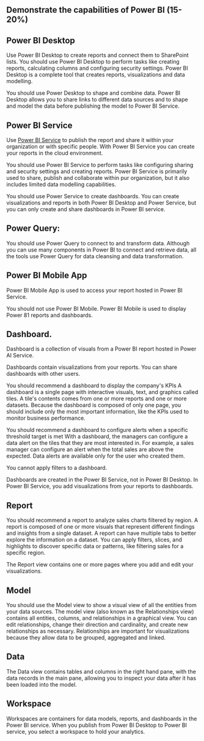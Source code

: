 ## Demonstrate the capabilities of Power BI (15-20%)

## Power BI Desktop 
Use Power BI Desktop to create reports and connect them to SharePoint lists. 
You should use Power BI Desktop to perform tasks like creating reports, calculating columns and configuring security settings. 
Power BI Desktop is a complete tool that creates reports, visualizations and data modelling. 

You should use Power Desktop to shape and combine data. Power BI Desktop allows you to share links to different data sources and to shape and model the data before publishing the model to Power BI Service. 

## Power BI Service 

Use [Power BI Service](https://app.powerbi.com) to publish the report and share it within your organization or with specific people. 
With Power BI Service you can create your reports in the cloud environment. 

You should use Power BI Service to perform tasks like configuring sharing and security settings and creating reports. 
Power BI Service is primarily used to share, publish and collaborate within pur organization, but it also includes limited data modelling capabilities.

You should use Power Service to create dashboards. You can create visualizations and reports in both Power Bl Desktop and Power Service, but you can only create and share dashboards in Power BI service. 


## Power Query:
You should use Power Query to connect to and transform data. Although you can use many components in Power BI to connect and retrieve data, all the tools use Power Query for data cleansing and data transformation. 

## Power BI Mobile App
Power BI Mobile App is used to access your report hosted in Power BI Service. 

You should not use Power BI Mobile. Power BI Mobile is used to display Power 81 reports and dashboards. 

## Dashboard. 
Dashboard is a collection of visuals from a Power BI report hosted in Power AI Service. 

Dashboards contain visualizations from your reports. You can share dashboards with other users. 

You should recommend a dashboard to display the company's KPls 
A dashboard is a single page with interactive visuals, text, and graphics called tiles. 
A tile's contents comes from one or more reports and one or more datasets. 
Because the dashboard is composed of only one page, you should include only the most important information, like the KPls used to monitor business performance. 

You should recommend a dashboard to configure alerts when a specific threshold target is met With a dashboard, the managers can configure a data alert on the tiles that they are most interested in. For example, a sales manager can configure an alert when the total sales are above the expected. Data alerts are available only for the user who created them. 

You cannot apply filters to a dashboard. 

Dashboards are created in the Power BI Service, not in Power BI Desktop. In Power BI Service, you add visualizations from your reports to dashboards.

## Report
You should recommend a report to analyze sales charts filtered by region. A report is composed of one or more visuals that represent different findings and insights from a single dataset. A report can have multiple tabs to better explore the information on a dataset. 
You can apply filters, slices, and highlights to discover specific data or patterns, like filtering sales for a specific region. 

The Report view contains one or more pages where you add and edit your visualizations. 

## Model
You should use the Model view to show a visual view of all the entities from your data sources. 
The model view (also known as the Relationships view) contains all entities, columns, and relationships in a graphical view. 
You can edit relationships, change their direction and cardinality, and create new relationships as necessary. 
Relationships are important for visualizations because they allow data to be grouped, aggregated and linked. 

## Data
The Data view contains tables and columns in the right hand pane, with the data records in the main pane, allowing you to inspect your data after it has been loaded into the model. 

## Workspace
Workspaces are containers for data models, reports, and dashboards in the Power BI service. When you publish from Power BI Desktop to Power BI service, you select a workspace to hold your analytics.
